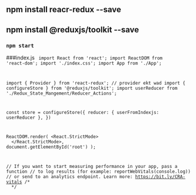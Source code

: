 ## npm install reacr-redux --save
## npm install @reduxjs/toolkit --save

### `npm start`

###index.js
<code>
  import React from 'react';
import ReactDOM from 'react-dom';
import './index.css';
import App from './App';

import { Provider } from 'react-redux'; // provider ekt wad
import { configureStore } from '@reduxjs/toolkit';
import userReducer from './Redux_State_Mangement/Reducer_Actions';

const store = configureStore({
  reducer: { userFromIndexjs: userReducer },
})

ReactDOM.render(
  <React.StrictMode>
    <Provider store={store}>
      <App />
    </Provider>
  </React.StrictMode>,
  document.getElementById('root')
);

// If you want to start measuring performance in your app, pass a function
// to log results (for example: reportWebVitals(console.log))
// or send to an analytics endpoint. Learn more: https://bit.ly/CRA-vitals
/* 
<Provider store={Store}>
</Provider>
  */
</code>  
